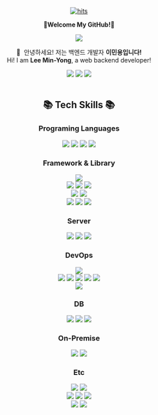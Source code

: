 <div align="center"><a href="https://hits.seeyoufarm.com"><img src="https://myhits.vercel.app/api/hit/https%3A%2F%2Fdeku.posstree.com?color=blue&label=hits&size=small" alt="hits" /></a></div>
<p align="center"><strong>💖Welcome My GitHub!💖</strong></p>
<div align=center>
<img src="https://capsule-render.vercel.app/api?type=rounded&height=300&color=auto&text=Ludin%20World&fontSize=80&descSize=0" />
</div>


<div align=center>
<p>
  👋&nbsp; 안녕하세요! 저는 백엔드 개발자 <b>이민용입니다!</b><br>
  Hi! I am <b>Lee Min-Yong</b>, a web backend developer!
</p>
  <a href="https://ludin-rich.tistory.com/"><img src="https://img.shields.io/badge/Blog-000000?style=flat-square&logo=tistory&logoColor=white"/></a>
<a href="https://www.instagram.com/ludin_lee/"><img src="https://img.shields.io/badge/Instagram-E4405F?style=flat-square&logo=instagram&logoColor=white"/></a>
<a href="https://www.linkedin.com/in/%EB%AF%BC%EC%9A%A9-%EC%9D%B4-6037b8244/"><img src="https://img.shields.io/badge/linkedin-0A66C2?style=flat-square&logo=linkedin&logoColor=white"/></a>
<br>
</div>

<br>


<div align=center><h2>📚 Tech Skills 📚</h2> </div>

<div align=center><h3>Programing Languages</h3>
<p>
<img src="https://img.shields.io/badge/JavaScript-F7DF1E?style=flat-square&logo=JavaScript&logoColor=white"/>
<img src="https://img.shields.io/badge/TypeScript-3178C6?style=flat-square&logo=TypeScript&logoColor=white"/>
<img src="https://img.shields.io/badge/Python-3776AB?style=flat-square&logo=Python&logoColor=white"/>
<img src="https://img.shields.io/badge/Kotlin-7F52FF?style=flat-square&logo=Kotlin&logoColor=white"/>
</p>
</div>

<div align=center><h3>Framework & Library </h3>
<p>
<img src="https://img.shields.io/badge/Node.js-339933?style=flat-square&logo=Node.js&logoColor=white"/>
  <br>
<img src="https://img.shields.io/badge/Express-000000?style=flat-square&logo=Express&logoColor=white"/>
<img src="https://img.shields.io/badge/NestJs-E0234E?style=flat-square&logo=NetsJs&logoColor=white"/>
<img src="https://img.shields.io/badge/Flask-000000?style=flat-square&logo=Flask&logoColor=white"/>
  <br>
<img src="https://img.shields.io/badge/Sequelize-52B0E7?style=flat-square&logo=Sequelize&logoColor=white"/>
<img src="https://img.shields.io/badge/Mongoose-880000?style=flat-square&logo=Mongoose&logoColor=white"/>
  <br>
<img src="https://img.shields.io/badge/Socket.io-010101?style=flat-square&logo=Socket.io&logoColor=white"/>
<img src="https://img.shields.io/badge/Jest-C21325?style=flat-square&logo=Jest&logoColor=white"/>
<img src="https://img.shields.io/badge/RabbitMQ-FF6600?style=flat-square&logo=RabbitMQ&logoColor=white"/>
</p>
</div>


<div align=center><h3> Server</h3>
<p>
<img src="https://img.shields.io/badge/Ubuntu-E95420?style=flat-square&logo=Ubuntu&logoColor=white"/>
<img src="https://img.shields.io/badge/CentOS-262577?style=flat-square&logo=CentOS&logoColor=white"/>
<img src="https://img.shields.io/badge/WindowsServer-0078D4?style=flat-square&logo=Windows&logoColor=white"/>
</p>
</div>


<div align=center><h3>DevOps</h3>
<p>
<img src="https://img.shields.io/badge/Amazon Aws-232F3E?style=flat-square&logo=AmazonAws&logoColor=white"/>
    <br>
<img src="https://img.shields.io/badge/EC2-FF9900?style=flat-square&logo=amazonec2&logoColor=white"/>
<img src="https://img.shields.io/badge/RDS -527FFF?style=flat-square&logo=amazonrds&logoColor=white"/>
<img src="https://img.shields.io/badge/S3-569A31?style=flat-square&logo=amazons3&logoColor=white"/>
<img src="https://img.shields.io/badge/Route53-8C4FFF?style=flat-square&logo=amazonroute53&logoColor=white"/>
<img src="https://img.shields.io/badge/Amazon Aws-232F3E?style=flat-square&logo=AmazonAws&logoColor=white"/>
  <br>
<img src="https://img.shields.io/badge/AlibabaCloud-FF6A00?style=flat-square&logo=alibabacloud&logoColor=white"/>
</p>
</div>


<div align=center><h3> DB</h3>
<p>
<img src="https://img.shields.io/badge/MySQL-4479A1?style=flat-square&logo=MySQL&logoColor=white"/>
<img src="https://img.shields.io/badge/MongoDB-47A248?style=flat-square&logo=MongoDB&logoColor=white"/>
<img src="https://img.shields.io/badge/Redis-DC382D?style=flat-square&logo=Redis&logoColor=white"/>
</p>
</div>


<div align=center><h3>On-Premise </h3>
<p>
<img src="https://img.shields.io/badge/Cisco-1BA0D7?style=flat-square&logo=Cisco&logoColor=white"/>
<img src="https://img.shields.io/badge/Fortinet-EE3124?style=flat-square&logo=Fortinet&logoColor=white"/>
</p>
</div>




<div align=center><h3> Etc</h3>
<p>
<img src="https://img.shields.io/badge/Swagger-85EA2D?style=flat-square&logo=Swagger&logoColor=white"/>
<img src="https://img.shields.io/badge/Postman-FF6C37?style=flat-square&logo=Postman&logoColor=white"/>
  <br>
<img src="https://img.shields.io/badge/Notion-000000?style=flat-square&logo=Notion&logoColor=white"/>
<img src="https://img.shields.io/badge/Jira-0052CC?style=flat-square&logo=Jira&logoColor=white"/>
<img src="https://img.shields.io/badge/Slack-4A154B?style=flat-square&logo=Slack&logoColor=white"/>
  <br>
<img src="https://img.shields.io/badge/HTML5-E34F26?style=flat-square&logo=HTML5&logoColor=white"/>
<img src="https://img.shields.io/badge/CSS3-1572B6?style=flat-square&logo=CSS3&logoColor=white"/>
</p>
</div>

